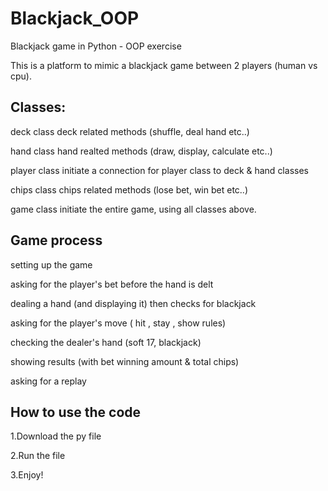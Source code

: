 # Blackjack_OOP

Blackjack game in Python - OOP exercise 

This is a platform to mimic a blackjack game between 2 players (human vs cpu).


## Classes: 

deck class 
deck related methods (shuffle, deal hand etc..)


hand class 
hand realted methods (draw, display, calculate etc..)


player class 
initiate a connection for player class to deck & hand classes


chips class 
chips related methods (lose bet, win bet etc..)


game class 
initiate the entire game, using all classes above.






## Game process

setting up the game

asking for the player's bet before the hand is delt

dealing a hand (and displaying it) then checks for blackjack

asking for the player's move ( hit , stay , show rules)

checking the dealer's hand (soft 17, blackjack)

showing results (with bet winning amount & total chips)

asking for a replay


## How to use the code

1.Download the py file

2.Run the file

3.Enjoy!
